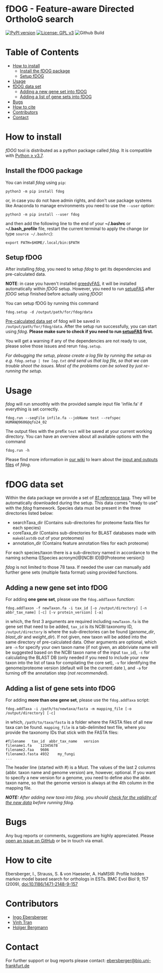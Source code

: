 # fDOG - Feature-aware Directed OrtholoG search
[![PyPI version](https://badge.fury.io/py/fdog.svg)](https://pypi.org/project/fdog/)
[![License: GPL v3](https://img.shields.io/badge/License-GPLv3-blue.svg)](https://www.gnu.org/licenses/gpl-3.0)
![Github Build](https://github.com/BIONF/fDOG/workflows/build/badge.svg)

# Table of Contents
* [How to install](#how-to-install)
     * [Install the fDOG package](#install-the-fdog-package)
     * [Setup fDOG](#setup-fdog)
* [Usage](#usage)
* [fDOG data set](#fdog-data-set)
     * [Adding a new gene set into fDOG](#adding-a-new-gene-set-into-fdog)
     * [Adding a list of gene sets into fDOG](#adding-a-list-of-gene-sets-into-fdog)
* [Bugs](#bugs)
* [How to cite](#how-to-cite)
* [Contributors](#contributors)
* [Contact](#contact)

# How to install

*fDOG* tool is distributed as a python package called *fdog*. It is compatible with [Python ≥ v3.7](https://www.python.org/downloads/).

## Install the fDOG package
You can install *fdog* using `pip`:
```
python3 -m pip install fdog
```

or, in case you do not have admin rights, and don't use package systems like Anaconda to manage environments you need to use the `--user` option:
```
python3 -m pip install --user fdog
```

and then add the following line to the end of your **~/.bashrc** or **~/.bash_profile** file, restart the current terminal to apply the change (or type `source ~/.bashrc`):

```
export PATH=$HOME/.local/bin:$PATH
```

## Setup fDOG

After installing *fdog*, you need to setup *fdog* to get its dependencies and pre-calculated data.

**NOTE**: in case you haven't installed [greedyFAS](https://github.com/BIONF/FAS), it will be installed automatically within *fDOG* setup. However, you need to run [setupFAS](https://github.com/BIONF/FAS/wiki/setupFAS) after *fDOG* setup finished before actually using *fDOG*!

You can setup fDOG by running this command
```
fdog.setup -d /output/path/for/fdog/data
```

[Pre-calculated data set](https://github.com/BIONF/fDOG/wiki/Input-and-Output-Files#data-structure) of fdog will be saved in `/output/path/for/fdog/data`. After the setup run successfully, you can start using *fdog*. **Please make sure to check if you need to run [setupFAS](https://github.com/BIONF/FAS/wiki/setupFAS) first.**

You will get a warning if any of the dependencies are not ready to use, please solve those issues and rerun `fdog.setup`.

*For debugging the setup, please create a log file by running the setup as e.g. `fdog.setup | tee log.txt` and send us that log file, so that we can trouble shoot the issues. Most of the problems can be solved by just re-running the setup.*

# Usage
*fdog* will run smoothly with the provided sample input file 'infile.fa' if everything is set correctly.

```
fdog.run --seqFile infile.fa --jobName test --refspec HUMAN@9606@qfo24_02
```
The output files with the prefix `test` will be saved at your current working directory.
You can have an overview about all available options with the command
```
fdog.run -h
```

Please find more information in [our wiki](https://github.com/BIONF/fDOG/wiki) to learn about the [input and outputs files](https://github.com/BIONF/fDOG/wiki/Input-and-Output-Files) of *fdog*.

# fDOG data set

Within the data package we provide a set of [81 reference taxa](https://ftp.ebi.ac.uk/pub/databases/reference_proteomes/QfO/QfO_release_2024_02.tar.gz). They will be automatically downloaded during the setup. This data comes "ready to use" with the *fdog* framework. Species data must be present in the three directories listed below:

* searchTaxa_dir (Contains sub-directories for proteome fasta files for each species)
* coreTaxa_dir (Contains sub-directories for BLAST databases made with `makeblastdb` out of your proteomes)
* annotation_dir (Contains feature annotation files for each proteome)

For each species/taxon there is a sub-directory named in accordance to the naming schema ([Species acronym]@[NCBI ID]@[Proteome version])

*fdog* is not limited to those 78 taxa. If needed the user can manually add further gene sets (multiple fasta format) using provided functions.

## Adding a new gene set into fDOG
For adding **one gene set**, please use the `fdog.addTaxon` function:
```
fdog.addTaxon -f newTaxon.fa -i tax_id [-o /output/directory] [-n abbr_tax_name] [-c] [-v protein_version] [-a]
```

in which, the first 3 arguments are required including `newTaxon.fa` is the gene set that need to be added, `tax_id` is its NCBI taxonomy ID, `/output/directory` is where the sub-directories can be found (*genome_dir*, *blast_dir* and *weight_dir*). If not given, new taxon will be added into the same directory of pre-calculated data. Other arguments are optional, which are `-n` for specify your own taxon name (if not given, an abbriviate name will be suggested based on the NCBI taxon name of the input `tax_id`), `-c` for calculating the BLAST DB (only needed if you need to include your new taxon into the list of taxa for compilating the core set), `-v` for identifying the genome/proteome version (default will be the current date <YYMMDD>), and `-a` for turning off the annotation step (*not recommended*).

## Adding a list of gene sets into fDOG
For adding **more than one gene set**, please use the `fdog.addTaxa` script:
```
fdog.addTaxa -i /path/to/newtaxa/fasta -m mapping_file [-o /output/directory] [-c]
```
in which, `/path/to/taxa/fasta` is a folder where the FASTA files of all new taxa can be found. `mapping_file` is a tab-delimited text file, where you provide the taxonomy IDs that stick with the FASTA files:

```
#filename	tax_id	abbr_tax_name	version
filename1.fa	12345678
filename2.faa	9606
filename3.fasta	4932	my_fungi
...
```

The header line (started with #) is a Must. The values of the last 2 columns (abbr. taxon name and genome version) are, however, optional. If you want to specify a new version for a genome, you need to define also the abbr. taxon name, so that the genome version is always at the 4th column in the mapping file.

_**NOTE:** After adding new taxa into *fdog*, you should [check for the validity of the new data](https://github.com/BIONF/fDOG/wiki/Check-data-validity) before running fdog._

# Bugs
Any bug reports or comments, suggestions are highly appreciated. Please [open an issue on GitHub](https://github.com/BIONF/fDOG/issues/new) or be in touch via email.

# How to cite
Ebersberger, I., Strauss, S. & von Haeseler, A. HaMStR: Profile hidden markov model based search for orthologs in ESTs. BMC Evol Biol 9, 157 (2009), [doi:10.1186/1471-2148-9-157](https://doi.org/10.1186/1471-2148-9-157)

# Contributors
- [Ingo Ebersberger](https://github.com/ebersber)
- [Vinh Tran](https://github.com/trvinh)
- [Holger Bergmann](https://github.com/holgerbgm)

# Contact
For further support or bug reports please contact: ebersberger@bio.uni-frankfurt.de
